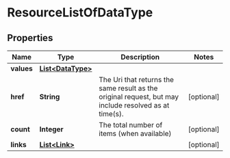 
# ResourceListOfDataType

## Properties
Name | Type | Description | Notes
------------ | ------------- | ------------- | -------------
**values** | [**List&lt;DataType&gt;**](DataType.md) |  | 
**href** | **String** | The Uri that returns the same result as the original request,  but may include resolved as at time(s). |  [optional]
**count** | **Integer** | The total number of items (when available) |  [optional]
**links** | [**List&lt;Link&gt;**](Link.md) |  |  [optional]



